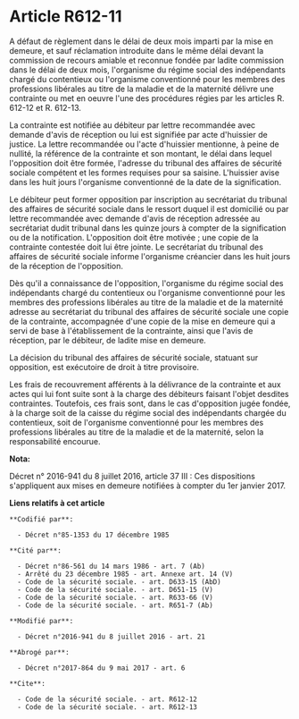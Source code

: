 # Article R612-11

A défaut de règlement dans le délai de deux mois imparti par la mise en demeure, et sauf réclamation introduite dans le même
délai devant la commission de recours amiable et reconnue fondée par ladite commission dans le délai de deux mois,
l'organisme du régime social des indépendants chargé du contentieux ou l'organisme conventionné pour les membres des
professions libérales au titre de la maladie et de la maternité délivre une contrainte ou met en oeuvre l'une des procédures
régies par les articles R. 612-12 et R. 612-13. 

La contrainte est notifiée au débiteur par lettre recommandée avec demande d'avis de réception ou lui est signifiée par acte
d'huissier de justice. La lettre recommandée ou l'acte d'huissier mentionne, à peine de nullité, la référence de la
contrainte et son montant, le délai dans lequel l'opposition doit être formée, l'adresse du tribunal des affaires de sécurité
sociale compétent et les formes requises pour sa saisine. L'huissier avise dans les huit jours l'organisme conventionné de la
date de la signification. 

Le débiteur peut former opposition par inscription au secrétariat du tribunal des affaires de sécurité sociale dans le
ressort duquel il est domicilié ou par lettre recommandée avec demande d'avis de réception adressée au secrétariat dudit
tribunal dans les quinze jours à compter de la signification ou de la notification. L'opposition doit être motivée ; une
copie de la contrainte contestée doit lui être jointe. Le secrétariat du tribunal des affaires de sécurité sociale informe
l'organisme créancier dans les huit jours de la réception de l'opposition. 

Dès qu'il a connaissance de l'opposition, l'organisme du régime social des indépendants chargé du contentieux ou l'organisme
conventionné pour les membres des professions libérales au titre de la maladie et de la maternité adresse au secrétariat du
tribunal des affaires de sécurité sociale une copie de la contrainte, accompagnée d'une copie de la mise en demeure qui a
servi de base à l'établissement de la contrainte, ainsi que l'avis de réception, par le débiteur, de ladite mise en demeure. 

La décision du tribunal des affaires de sécurité sociale, statuant sur opposition, est exécutoire de droit à titre
provisoire. 

Les frais de recouvrement afférents à la délivrance de la contrainte et aux actes qui lui font suite sont à la charge des
débiteurs faisant l'objet desdites contraintes. Toutefois, ces frais sont, dans le cas d'opposition jugée fondée, à la charge
soit de la caisse du régime social des indépendants chargée du contentieux, soit de l'organisme conventionné pour les membres
des professions libérales au titre de la maladie et de la maternité, selon la responsabilité encourue.

**Nota:**

Décret n° 2016-941 du 8 juillet 2016, article 37 III : Ces dispositions s'appliquent aux mises en demeure notifiées à compter
du 1er janvier 2017.

**Liens relatifs à cet article**

	**Codifié par**:

	  - Décret n°85-1353 du 17 décembre 1985

	**Cité par**:

	  - Décret n°86-561 du 14 mars 1986 - art. 7 (Ab)
	  - Arrêté du 23 décembre 1985 - art. Annexe art. 14 (V)
	  - Code de la sécurité sociale. - art. D633-15 (AbD)
	  - Code de la sécurité sociale. - art. D651-15 (V)
	  - Code de la sécurité sociale. - art. R633-66 (V)
	  - Code de la sécurité sociale. - art. R651-7 (Ab)

	**Modifié par**:

	  - Décret n°2016-941 du 8 juillet 2016 - art. 21

	**Abrogé par**:

	  - Décret n°2017-864 du 9 mai 2017 - art. 6

	**Cite**:

	  - Code de la sécurité sociale. - art. R612-12
	  - Code de la sécurité sociale. - art. R612-13
